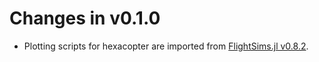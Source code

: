 # Changes in v0.1.0
- Plotting scripts for hexacopter are imported from [FlightSims.jl v0.8.2](https://github.com/JinraeKim/FlightSims.jl/releases/tag/v0.8.2).
